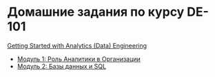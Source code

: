 # Домашние задания по курсу DE-101  
[Getting Started with Analytics (Data) Engineering](https://github.com/Data-Learn/data-engineering/blob/master/DE%20-%20101%20Guide.md)


- [Модуль 1: Роль Аналитики в Организации](https://github.com/a2say/DE-101/tree/main/Module01)
- [Модуль 2: Базы данных и SQL](https://github.com/a2say/DE-101/tree/main/Module02)
